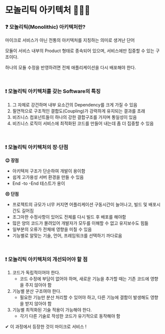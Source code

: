 # 모놀리틱 아키텍처 🧜🏻‍♀️

### ❓ 모놀리틱(Monolithic) 아키텍처란?

마이크로 서비스가 아닌 전통의 아키텍처를 지칭하는 의미로 생겨난 단어

모듈이 서비스 내부의 Product 형태로 종속되어 있으며, 서비스에만 집중할 수 있는 구조이다.

하나의 모듈 수정을 반영하려면 전체 애플리케이션을 다시 배포해야 한다.

<br/>

### ❗ 모놀리틱 아키텍처를 갖는 Software의 특징

1. 그 자체로 강건하며 내부 요소간의 Dependency를 크게 가질 수 있음
2. 필연적으로 구조적인 결합도(Coupling)가 강력하게 유지되는 결과를 초래
3. 비즈니스 컴포넌트들이 하나의 강한 결합구조를 가지며 통일성이 있음
4. 비즈니스 로직이 서비스에 최적화된 코드를 만들어 내는데 좀 더 집중할 수 있음

<br/>

### ❗ 모놀리틱 아키텍처의 장·단점

**😉 장점**

* 아키텍처 구조가 단순하여 개발이 용이함
* 쉽게 고가용성 서버 환경을 만들 수 있음
* End -to -End 테스트가 용이

**😣 단점**

* 프로젝트의 규모가 너무 커지면 어플리케이션 구동시간이 늘어나고, 빌드 및 배포시간도 길어짐
* 조그마한 수정사항이 있어도 전체를 다시 빌드 후 배포를 해야함
* 많은 양의 코드가 몰려있어 개발자가 모두를 이해할 수 없고 유지보수도 힘듦
* 일부분의 오류가 전체에 영향을 미칠 수 있음
* 기능별로 알맞는 기술, 언어, 프레임워크를 선택하기 까다로움

<br/>

### ❗ 모놀리틱 아키텍처의 개선되어야 할 점

1. 코드가 독립적이어야 한다.
   * 코드 수정에 부담이 없어야 하며, 새로운 기능을 추가할 때는 기존 코드에 영향을 주지 않아야 함
2. 기능별 분산 구조여야 한다.
   * 필요한 기능만 분산 처리할 수 있어야 하고, 다른 기능에 결함이 발생해도 영향을 받지 않아야 함
3. 기능별 최적화된 기술 적용이 가능해야 한다.
   * 각기 다른 기술로 작성한 코드가 유기적으로 동작해야 함

✔ 이 과정에서 등장한 것이 마이크로 서비스 !